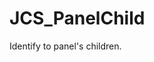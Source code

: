<div id="content-header">
  <h1>JCS_PanelChild</h1>
</div>

<p>
  Identify to panel's children.
</p>

